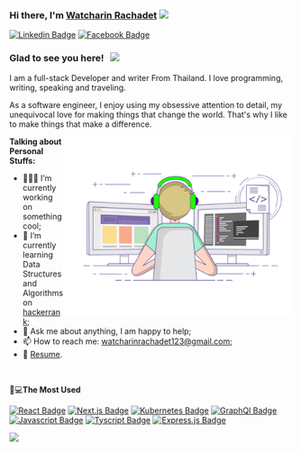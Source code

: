 ### Hi there, I'm <a href="https://gkassym.netlify.app" target="_blank">Watcharin Rachadet</a>  <img src="https://media.giphy.com/media/hvRJCLFzcasrR4ia7z/giphy.gif" width="25px"> 

[![Linkedin Badge](https://img.shields.io/badge/LinkedIn-0077B5?style=for-the-badge&logo=linkedin&logoColor=white)](https://www.linkedin.com/in/watcharin-rachadet-56a561211/)
[![Facebook Badge](https://img.shields.io/badge/Facebook-1877F2?style=for-the-badge&logo=facebook&logoColor=white)](https://www.facebook.com/profile.php?id=100004957666951)

### Glad to see you here! &nbsp; ![](https://visitor-badge.glitch.me/badge?page_id=HeyzzWatcharin.HeyzzWatcharin)

I am a full-stack Developer and writer From Thailand. I love programming, writing, speaking and traveling.

As a software engineer, I enjoy using my obsessive attention to detail, my unequivocal love for making things that change the world. That's why I like to make things that make a difference.

<img align="right" alt="GIF" src="https://github.com/HeyzzWatcharin/HeyzzWatcharin/blob/main/coding.gif?raw=true" width="408" height="318" />

**Talking about Personal Stuffs:**

- 👨🏻‍💻 I’m currently working on something cool;
- 🚀 I’m currently learning Data Structures and Algorithms on [hackerrank](https://www.hackerrank.com/watcharinrachad1);
- 💬 Ask me about anything, I am happy to help;
- 📫 How to reach me: watcharinrachadet123@gmail.com;
- 📝 [Resume](https://drive.google.com/drive/folders/1LyQkXOIA119E6iIUvSohPrJvNhRDsjcq?usp=sharing).

</br>

🤔💻**The Most Used**

[![React Badge](https://img.shields.io/badge/React-20232A?style=for-the-badge&logo=react&logoColor=61DAFB)]()
[![Next.js Badge](https://img.shields.io/badge/next.js-000000?style=for-the-badge&logo=nextdotjs&logoColor=white)]()
[![Kubernetes Badge](https://img.shields.io/badge/kubernetes-326ce5.svg?&style=for-the-badge&logo=kubernetes&logoColor=white)]()
[![GraphQl Badge](https://img.shields.io/badge/GraphQl-E10098?style=for-the-badge&logo=graphql&logoColor=white)]()
[![Javascript Badge](https://img.shields.io/badge/JavaScript-F7DF1E?style=for-the-badge&logo=javascript&logoColor=black)]()
[![Tyscript Badge](https://img.shields.io/badge/TypeScript-007ACC?style=for-the-badge&logo=typescript&logoColor=white)]()
[![Express.js Badge](https://img.shields.io/badge/Express.js-000000?style=for-the-badge&logo=express&logoColor=white)]()
</br>

<img height= "150" src="https://github-readme-stats.vercel.app/api/top-langs/?username=HeyzzWatcharin&theme=react&layout=compact" />
